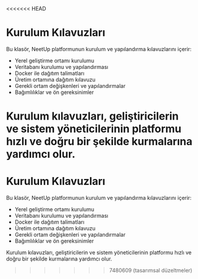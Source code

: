 <<<<<<< HEAD
# Kurulum Kılavuzları

Bu klasör, NeetUp platformunun kurulum ve yapılandırma kılavuzlarını içerir:

- Yerel geliştirme ortamı kurulumu
- Veritabanı kurulumu ve yapılandırması
- Docker ile dağıtım talimatları
- Üretim ortamına dağıtım kılavuzu
- Gerekli ortam değişkenleri ve yapılandırmalar
- Bağımlılıklar ve ön gereksinimler

Kurulum kılavuzları, geliştiricilerin ve sistem yöneticilerinin platformu hızlı ve doğru bir şekilde kurmalarına yardımcı olur.
=======
# Kurulum Kılavuzları

Bu klasör, NeetUp platformunun kurulum ve yapılandırma kılavuzlarını içerir:

- Yerel geliştirme ortamı kurulumu
- Veritabanı kurulumu ve yapılandırması
- Docker ile dağıtım talimatları
- Üretim ortamına dağıtım kılavuzu
- Gerekli ortam değişkenleri ve yapılandırmalar
- Bağımlılıklar ve ön gereksinimler

Kurulum kılavuzları, geliştiricilerin ve sistem yöneticilerinin platformu hızlı ve doğru bir şekilde kurmalarına yardımcı olur.
>>>>>>> 7480609 (tasarımsal düzeltmeler)
